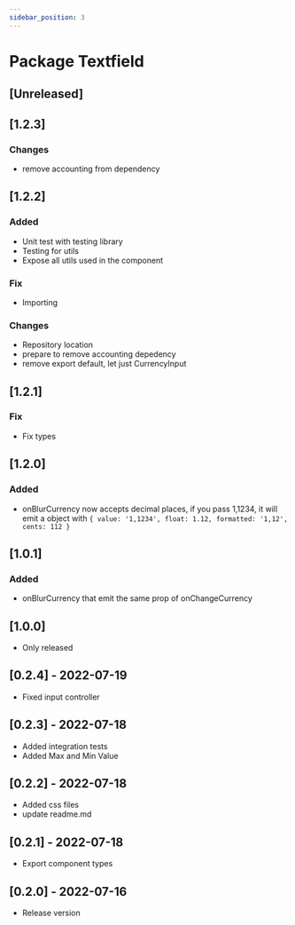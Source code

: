 ```yaml
---
sidebar_position: 3
---
```


# Package Textfield

## [Unreleased]

## [1.2.3]

### Changes

- remove accounting from dependency

## [1.2.2]

### Added

- Unit test with testing library
- Testing for utils
- Expose all utils used in the component

### Fix

- Importing

### Changes

- Repository location
- prepare to remove accounting depedency
- remove export default, let just CurrencyInput

## [1.2.1]

### Fix

- Fix types

## [1.2.0]

### Added

- onBlurCurrency now accepts decimal places, if you pass 1,1234, it will emit a object with
`{ value: '1,1234', float: 1.12, formatted: '1,12', cents: 112 }`

## [1.0.1]

### Added

- onBlurCurrency that emit the same prop of onChangeCurrency

## [1.0.0]

- Only released

## [0.2.4] - 2022-07-19

- Fixed input controller

## [0.2.3] - 2022-07-18

- Added integration tests
- Added Max and Min Value

## [0.2.2] - 2022-07-18

- Added css files
- update readme.md

## [0.2.1] - 2022-07-18

- Export component types

## [0.2.0] - 2022-07-16

- Release version

